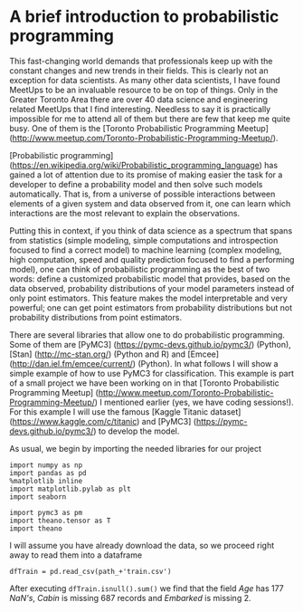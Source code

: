 # A brief introduction to probabilistic programming 

This fast-changing world demands that professionals keep up with the constant changes and new trends in their fields. This is clearly not an exception for data scientists. As many other data scientists, I have found MeetUps to be an invaluable resource to be on top of things. Only in the Greater Toronto Area there are over 40 data science and engineering related MeetUps that I find interesting. Needless to say it is practically impossible for me to attend all of them but there are few that keep me quite busy. One of them is the [Toronto Probabilistic Programming Meetup] (http://www.meetup.com/Toronto-Probabilistic-Programming-Meetup/).  

[Probabilistic programming] (https://en.wikipedia.org/wiki/Probabilistic_programming_language) has gained a lot of attention due to its promise of making easier the task for a developer to define a probability model and then solve such models automatically. That is, from a universe of possible interactions between elements of a given system and data observed from it, one can learn which interactions are the most relevant to explain the observations. 

Putting this in context, if you think of data science as a spectrum that spans from statistics (simple modeling, simple computations and introspection focused to find a correct model) to machine learning (complex modeling, high computation, speed and quality prediction focused to find a performing model), one can think of probabilistic programming as the best of two words: define a customized probabilistic model that provides, based on the data observed, probability distributions of your model parameters instead of only point estimators. This feature makes the model interpretable and very powerful; one can get point estimators from probability distributions but not probability distributions from point estimators. 

There are several libraries that allow one to do probabilistic programming. Some of them are [PyMC3] (https://pymc-devs.github.io/pymc3/) (Python), [Stan] (http://mc-stan.org/) (Python and R) and [Emcee] (http://dan.iel.fm/emcee/current/) (Python). In what follows I will show a simple example of how to use PyMC3 for classification. This example is part of a small project we have been working on in that [Toronto Probabilistic Programming Meetup] (http://www.meetup.com/Toronto-Probabilistic-Programming-Meetup/) I mentioned earlier (yes, we have coding sessions!). For this example I will use the famous [Kaggle Titanic dataset] (https://www.kaggle.com/c/titanic) and [PyMC3] (https://pymc-devs.github.io/pymc3/) to develop the model.

As usual, we begin by importing the needed libraries for our project

```
import numpy as np
import pandas as pd
%matplotlib inline
import matplotlib.pylab as plt
import seaborn

import pymc3 as pm
import theano.tensor as T
import theano
```

I will assume you have already download the data, so we proceed right away to read them into a dataframe 

```
dfTrain = pd.read_csv(path_+'train.csv')
```

After executing  ```dfTrain.isnull().sum()``` we find that the field *Age* has 177 *NaN's*, *Cabin* is missing 687 records and *Embarked* is missing 2. 


